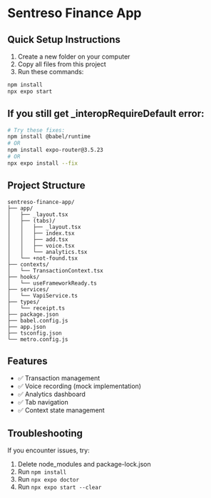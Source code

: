 # Sentreso Finance App

## Quick Setup Instructions

1. Create a new folder on your computer
2. Copy all files from this project
3. Run these commands:

```bash
npm install
npx expo start
```

## If you still get _interopRequireDefault error:

```bash
# Try these fixes:
npm install @babel/runtime
# OR
npm install expo-router@3.5.23
# OR
npx expo install --fix
```

## Project Structure

```
sentreso-finance-app/
├── app/
│   ├── _layout.tsx
│   ├── (tabs)/
│   │   ├── _layout.tsx
│   │   ├── index.tsx
│   │   ├── add.tsx
│   │   ├── voice.tsx
│   │   └── analytics.tsx
│   └── +not-found.tsx
├── contexts/
│   └── TransactionContext.tsx
├── hooks/
│   └── useFrameworkReady.ts
├── services/
│   └── VapiService.ts
├── types/
│   └── receipt.ts
├── package.json
├── babel.config.js
├── app.json
├── tsconfig.json
└── metro.config.js
```

## Features
- ✅ Transaction management
- ✅ Voice recording (mock implementation)
- ✅ Analytics dashboard
- ✅ Tab navigation
- ✅ Context state management

## Troubleshooting
If you encounter issues, try:
1. Delete node_modules and package-lock.json
2. Run `npm install`
3. Run `npx expo doctor`
4. Run `npx expo start --clear`
